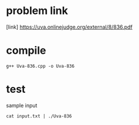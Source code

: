 # problem link
[link] https://uva.onlinejudge.org/external/8/836.pdf

# compile
```
g++ Uva-836.cpp -o Uva-836
```

# test
sample input
```
cat input.txt | ./Uva-836
```
